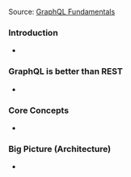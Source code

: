 Source: [GraphQL Fundamentals](https://www.howtographql.com/basics/0-introduction/)

### Introduction
-

### GraphQL is better than REST
-

### Core Concepts
-

### Big Picture (Architecture)
-
